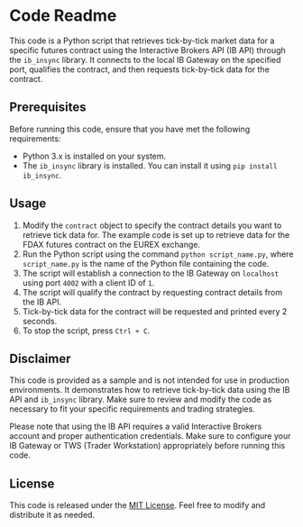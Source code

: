 # Code Readme

This code is a Python script that retrieves tick-by-tick market data for a specific futures contract using the Interactive Brokers API (IB API) through
the `ib_insync` library. It connects to the local IB Gateway on the specified port, 
qualifies the contract, and then requests tick-by-tick data for the contract.


## Prerequisites

Before running this code, ensure that you have met the following requirements:

- Python 3.x is installed on your system.
- The `ib_insync` library is installed. You can install it using `pip install ib_insync`.

## Usage

1. Modify the `contract` object to specify the contract details you want to retrieve tick data for. The example code is set up to retrieve data for the FDAX futures contract on the EUREX exchange.
2. Run the Python script using the command `python script_name.py`, where `script_name.py` is the name of the Python file containing the code.
3. The script will establish a connection to the IB Gateway on `localhost` using port `4002` with a client ID of `1`.
4. The script will qualify the contract by requesting contract details from the IB API.
5. Tick-by-tick data for the contract will be requested and printed every 2 seconds.
6. To stop the script, press `Ctrl + C`.

## Disclaimer

This code is provided as a sample and is not intended for use in production environments. It demonstrates how to retrieve tick-by-tick data using the IB API and `ib_insync` library. Make sure to review and modify the code as necessary to fit your specific requirements and trading strategies.

Please note that using the IB API  requires a valid Interactive Brokers account and proper authentication credentials. Make sure to configure your IB Gateway or TWS (Trader Workstation) appropriately before running this code.

## License

This code is released under the [MIT License](https://opensource.org/licenses/MIT). Feel free to modify and distribute it as needed.
